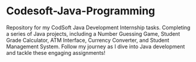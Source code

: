 # Codesoft-Java-Programming
Repository for my CodSoft Java Development Internship tasks. Completing a series of Java projects, including a Number Guessing Game, Student Grade Calculator, ATM Interface, Currency Converter, and Student Management System. Follow my journey as I dive into Java development and tackle these engaging assignments!
